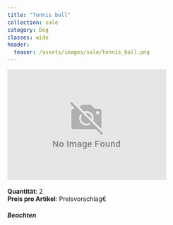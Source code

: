 ```yaml
---
title: "Tennis ball"
collection: sale
category: Dog
classes: wide
header: 
  teaser: /assets/images/sale/tennis_ball.png
---
```




<img src="/assets/images/sale/tennis_ball.png" alt="Tennis ball">

   **Quantität**: 2  
   **Preis pro Artikel**: Preisvorschlag€  

##### Beachten
